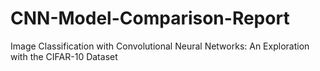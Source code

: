 # CNN-Model-Comparison-Report
Image Classification with Convolutional Neural Networks: An Exploration with the CIFAR-10 Dataset
